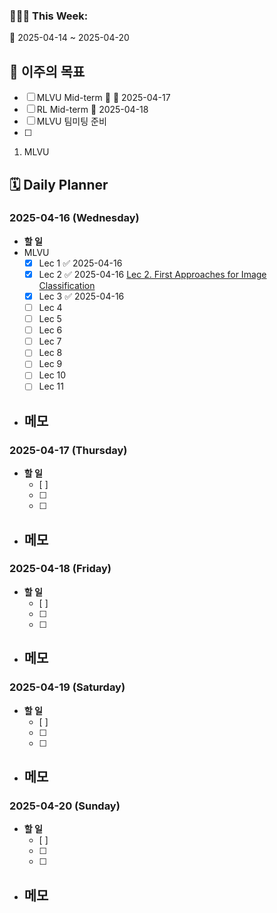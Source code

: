### 🙆🏻‍♂️ This Week:
🌸 2025-04-14 ~ 2025-04-20
 
## 🌟 이주의 목표
- [ ] MLVU Mid-term 🔺 📅 2025-04-17
- [ ] RL Mid-term 📅 2025-04-18
- [ ] MLVU 팀미팅 준비
- [ ] 
1. MLVU

## 🗓️ Daily Planner
### 2025-04-16 (Wednesday)
- **할 일**
- MLVU
  - [x] Lec 1 ✅ 2025-04-16 
  - [x] Lec 2 ✅ 2025-04-16  [Lec 2. First Approaches for Image Classification](Lec%202.%20First%20Approaches%20for%20Image%20Classification.md)
  - [x] Lec 3 ✅ 2025-04-16
  - [ ] Lec 4
  - [ ] Lec 5
  - [ ] Lec 6
  - [ ] Lec 7
  - [ ] Lec 8
  - [ ] Lec 9
  - [ ] Lec 10
  - [ ] Lec 11
- **메모**
  - 

### 2025-04-17 (Thursday)
- **할 일**
  - [ ] 
  - [ ] 
  - [ ] 
- **메모**
  - 

### 2025-04-18 (Friday)
- **할 일**
  - [ ] 
  - [ ] 
  - [ ] 
- **메모**
  - 

### 2025-04-19 (Saturday)
- **할 일**
  - [ ] 
  - [ ] 
  - [ ] 
- **메모**
  - 

### 2025-04-20 (Sunday)
- **할 일**
  - [ ] 
  - [ ] 
  - [ ] 
- **메모**
  - 
